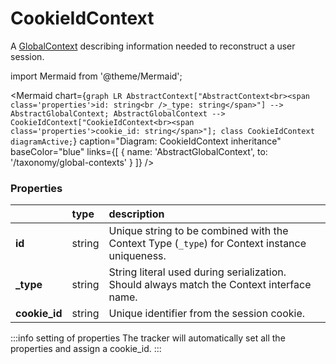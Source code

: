 # CookieIdContext

A [GlobalContext](/taxonomy/reference/global-contexts/overview.md) describing information needed to reconstruct a user session.

import Mermaid from '@theme/Mermaid';

<Mermaid chart={`
	graph LR
        AbstractContext["AbstractContext<br><span class='properties'>id: string<br />_type: string</span>"] --> AbstractGlobalContext;
        AbstractGlobalContext --> CookieIdContext["CookieIdContext<br><span class='properties'>cookie_id: string</span>"];
    class CookieIdContext diagramActive;
`} 
  caption="Diagram: CookieIdContext inheritance" 
  baseColor="blue" 
  links={[
        { name: 'AbstractGlobalContext', to: '/taxonomy/global-contexts' }
]}
/>

### Properties
|           | type        | description
| :--       | :--         | :--           
| **id**    | string      | Unique string to be combined with the Context Type (`_type`) for Context instance uniqueness.
| **_type** | string      | String literal used during serialization. Should always match the Context interface name.      
| **cookie_id**  | string      | Unique identifier from the session cookie.

:::info setting of properties
The tracker will automatically set all the properties and assign a cookie_id.
:::